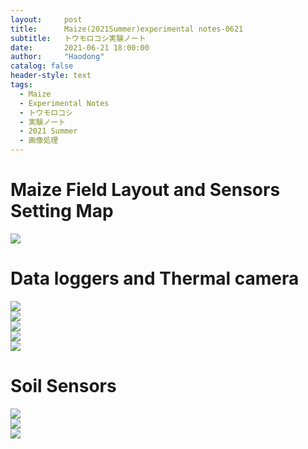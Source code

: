 ```yaml
---
layout:     post
title:      Maize(2021Summer)experimental notes-0621
subtitle:   トウモロコシ実験ノート
date:       2021-06-21 18:00:00
author:     "Haodong"
catalog: false
header-style: text
tags:
  - Maize
  - Experimental Notes
  - トウモロコシ
  - 実験ノート
  - 2021 Summer
  - 画像処理
---
```


# Maize Field Layout and Sensors Setting Map
<div style="align: center">
<img src="https://raw.githubusercontent.com/haodong1228/haodong1228.github.io/master/img/post/210621_sensor.png"/>
</div>

# Data loggers and Thermal camera
<div style="align: center">
<img src="https://raw.githubusercontent.com/haodong1228/haodong1228.github.io/master/img/post/210621_setting1.jpg"/>
</div>
<div style="align: center">
<img src="https://raw.githubusercontent.com/haodong1228/haodong1228.github.io/master/img/post/210621_setting2.jpg"/>
</div>
<div style="align: center">
<img src="https://raw.githubusercontent.com/haodong1228/haodong1228.github.io/master/img/post/210621_setting3.jpg"/>
</div>
<div style="align: center">
<img src="https://raw.githubusercontent.com/haodong1228/haodong1228.github.io/master/img/post/210621_setting4.jpg"/>
</div>
<div style="align: center">
<img src="https://raw.githubusercontent.com/haodong1228/haodong1228.github.io/master/img/post/210621_setting5.jpg"/>
</div>

# Soil Sensors
</div>
<div style="align: center">
<img src="https://raw.githubusercontent.com/haodong1228/haodong1228.github.io/master/img/post/210621_soil1.jpg"/>
</div>
<div style="align: center">
<img src="https://raw.githubusercontent.com/haodong1228/haodong1228.github.io/master/img/post/210621_soil2.jpg"/>
</div>
<div style="align: center">
<img src="https://raw.githubusercontent.com/haodong1228/haodong1228.github.io/master/img/post/210621_soil3.jpg"/>
</div>
